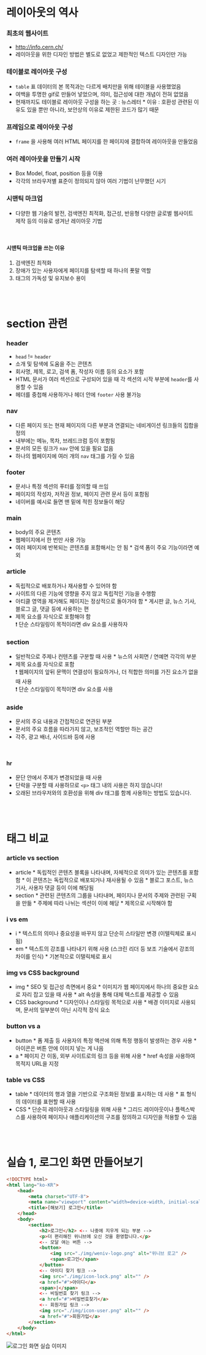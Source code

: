 # 레이아웃의 역사

### 최초의 웹사이트
* http://info.cern.ch/
* 레이아웃을 위한 디자인 방법은 별도로 없었고 제한적인 텍스트 디자인만 가능

### 테이블로 레이아웃 구성
* `table` 표 데이터의 본 목적과는 다르게 배치만을 위해 테이블을 사용했었음
* 여백을 투명한 gif로 만들어 넣었으며, 의미, 접근성에 대한 개념이 전혀 없었음
* 현재까지도 테이블로 레이아웃 구성을 하는 곳 : 뉴스레터
        * 이유 : 호환성 관련된 이유도 있을 뿐만 아니라, 보안상의 이유로 제한된 코드가 많기 때문

### 프레임으로 레이아웃 구성
* `frame` 을 사용해 여러 HTML 페이지를 한 페이지에 결합하여 레이아웃을 만들었음

### 여러 레이아웃을 만들기 시작
* Box Model, float, position 등을 이용
* 각각의 브라우저별 표준이 정의되지 않아 여러 기법이 난무했던 시기

### 시맨틱 마크업
* 다양한 웹 기술의 발전, 검색엔진 최적화, 접근성, 반응형 다양한 글로벌 웹사이트 제작 등의 이유로 생겨난 레이아웃 기법

<br/>

#### 시맨틱 마크업을 쓰는 이유
1. 검색엔진 최적화
2. 장애가 있는 사용자에게 페이지를 탐색할 때 하나의 푯말 역할
3. 태그의 가독성 및 유지보수 용이
    
<br/>
<br/>

# section 관련

### header
* `head` != `header`
* 소개 및 탐색에 도움을 주는 콘텐츠
* 회사명, 제목, 로고, 검색 폼, 작성자 이름 등의 요소가 포함
* HTML 문서가 여러 섹션으로 구성되어 있을 때 각 섹션의 시작 부분에 `header`를 사용할 수 있음
* 헤더를 중첩해 사용하거나 헤더 안에 `footer` 사용 불가능

### nav
* 다른 페이지 또는 현재 페이지의 다른 부분과 연결되는 네비게이션 링크들의 집합을 정의
* 내부에는 메뉴, 목차, 브레드크럼 등이 포함됨
* 문서의 모든 링크가 `nav` 안에 있을 필요 없음
* 하나의 웹페이지에 여러 개의 `nav` 태그를 가질 수 있음

### footer
* 문서나 특정 섹션의 푸터를 정의할 때 쓰임
* 페이지의 작성자, 저작권 정보, 페이지 관련 문서 등이 포함됨
* 네이버를 예시로 들면 맨 밑에 적힌 정보들이 해당

### main
* body의 주요 콘텐츠
* 웹페이지에서 한 번만 사용 가능
* 여러 페이지에 반복되는 콘텐츠를 포함해서는 안 됨
        * 검색 폼이 주요 기능이라면 예외

### article
* 독립적으로 배포하거나 재사용할 수 있어야 함
* 사이트의 다른 기능에 영향을 주지 않고 독립적인 기능을 수행함
* 아티클 영역을 제거해도 페이지는 정상적으로 돌아가야 함
        * 게시판 글, 뉴스 기사, 블로그 글, 댓글 등에 사용하는 편
* 제목 요소를 자식으로 포함해야 함 <br/>
 ❗ 단순 스타일링이 목적이라면 div 요소를 사용하자

### section
* 일반적으로 주제나 컨텐츠를 구분할 때 사용
        * 뉴스의 사회면 / 연예면 각각의 부분
* 제목 요소를 자식으로 포함 <br/>
 ❗ 웹페이지의 앞뒤 문맥이 연결성이 필요하거나, 더 적합한 의미를 가진 요소가 없을 때 사용 <br/>
 ❗ 단순 스타일링이 목적이면 div 요소를 사용

### aside
* 문서의 주요 내용과 간접적으로 연관된 부분
* 문서의 주요 흐름을 따라가지 않고, 보조적인 역할만 하는 공간
* 각주, 광고 배너, 사이드바 등에 사용

<br/>

#### hr
* 문단 안에서 주제가 변경되었을 때 사용
* 단락을 구분할 때 사용하므로 `<p>` 태그 내의 사용은 하지 않습니다!
* 오래된 브라우저와의 호환성을 위해 div 태그를 함께 사용하는 방법도 있습니다.

<br/>
<br/>

# 태그 비교

### article vs section
* article
        * 독립적인 콘텐츠 블록을 나타내며, 자체적으로 의미가 있는 콘텐츠를 포함함
        * 이 콘텐츠는 독립적으로 배포되거나 재사용될 수 있음
        * 블로그 포스트, 뉴스 기사, 사용자 댓글 등이 이에 해당됨
* section
        * 관련된 콘텐츠의 그룹을 나타내며, 페이지나 문서의 주제와 관련된 구획을 만듦
        * 주제에 따라 나뉘는 섹션이 이에 해당
        * 제목으로 시작해야 함

### i vs em
* i
        * 텍스트의 의미나 중요성을 바꾸지 않고 단순히 스타일만 변경 (이텔릭체로 표시됨)
* em
        * 텍스트의 강조를 나타내기 위해 사용 (스크린 리더 등 보조 기술에서 강조의 차이를 인식)
        * 기본적으로 이탤릭체로 표시

### img vs CSS background
* img
        * SEO 및 접근성 측면에서 중요
        * 이미지가 웹 페이지에서 하나의 중요한 요소로 자리 잡고 있을 때 사용
        * alt 속성을 통해 대체 텍스트를 제공할 수 있음
* CSS background
        * 디자인이나 스타일링 목적으로 사용
        * 배경 이미지로 사용되며, 문서의 일부분이 아닌 시각적 장식 요소

### button vs a
* button
        * 폼 제출 등 사용자의 특정 액션에 의해 특정 행동이 발생하는 경우 사용
        * 아이콘은 버튼 안에 이미지 넣는 게 나음
* a
        * 페이지 간 이동, 외부 사이트로의 링크 등을 위해 사용
        * href 속성을 사용하여 목적지 URL을 지정

### table vs CSS
* table
        * 데이터의 행과 열을 기반으로 구조화된 정보를 표시하는 데 사용
        * 표 형식의 데이터를 표현할 때 사용
* CSS
        * 단순히 레이아웃과 스타일링을 위해 사용
        * 그리드 레이아웃이나 플렉스박스를 사용하여 페이지나 애플리케이션의 구조를 정의하고 디자인을 적용할 수 있음

<br/>
<br/>

# 실습 1, 로그인 화면 만들어보기
                     
```html
<!DOCTYPE html>
<html lang="ko-KR">
    <head>
        <meta charset="UTF-8">
        <meta name="viewport" content="width=device-width, initial-scale=1.0">
        <title>[해보기] 로그인</title>
    </head>
    <body>
        <section>
            <h2>로그인</h2> <-- 나중에 지우게 되는 부분 -->
            <p>더 편리해진 위니브에 오신 것을 환영합니다.</p>
            <-- 모달 여는 버튼 -->
            <button>
                <img src="./img/weniv-logo.png" alt="위니브 로고" />
                <span>로그인</span>
            </button>
            <-- 아이디 찾기 링크 -->
            <img src="./img/icon-lock.png" alt="" />
            <a href="#">아이디</a>
            <span>|</span>
            <-- 비밀번호 찾기 링크 -->
            <a href="#">비밀번호찾기</a>
            <-- 회원가입 링크 -->
            <img src="./img/icon-user.png" alt="" />
            <a href="#">회원가입</a>
        </section>
    </body>
</html>
```

![
    로그인 화면 실습 이미지
](img/blog/login.png)

